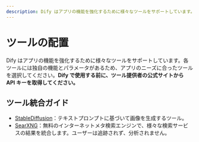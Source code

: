 ```yaml
---
description: Dify はアプリの機能を強化するために様々なツールをサポートしています。
---
```


# ツールの配置

Dify はアプリの機能を強化するために様々なツールをサポートしています。各ツールには独自の機能とパラメータがあるため、アプリのニーズに合ったツールを選択してください。**Dify で使用する前に、ツール提供者の公式サイトから API キーを取得してください。**

## ツール統合ガイド

- [StableDiffusion](./stable-diffusion.md)：テキストプロンプトに基づいて画像を生成するツール。
- [SearXNG](./searxng.md)：無料のインターネットメタ検索エンジンで、様々な検索サービスの結果を統合します。ユーザーは追跡されず、分析されません。